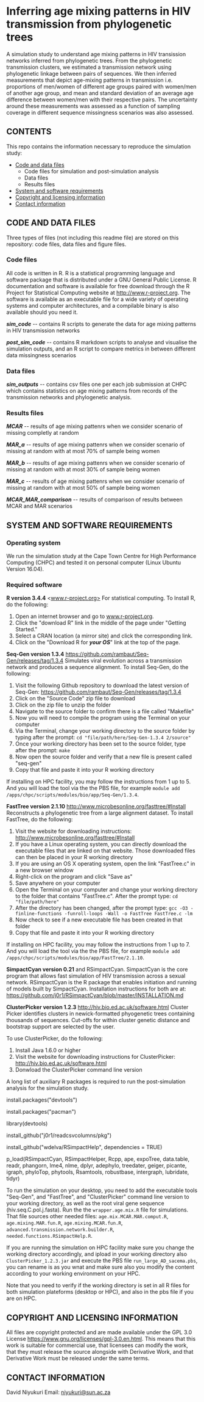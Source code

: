 # Inferring age mixing patterns in HIV transmission from phylogenetic trees

A simulation study to understand age mixing patterns in HIV transission networks inferred from phylogenetic trees. From the phylogenetic transmission clusters, we estimated a transmission network using phylogenetic linkage between pairs of sequences. We then inferred measurements that depict age-mixing patterns in transmission i.e. proportions of men/women of different age groups paired with women/men of another age group, and mean and standard deviation of an average age difference between women/men with their respective pairs. The uncertainty around these measurements was assessed as a function of sampling coverage in different sequence missingness scenarios was also assessed.


## CONTENTS

This repo contains the information necessary to reproduce the simulation study:

* [Code and data files](#code-and-data-files)
   * Code files for simulation and post-simulation analysis
   * Data files 
   * Results files
* [System and software requirements](#system-and-software-requirements)
* [Copyright and licensing information](#copyright-and-licensing-information)
* [Contact information](#contact-information)

## CODE AND DATA FILES 

Three types of files (not including this readme file) are stored on this repository: code files, data files and figure files.


### Code files

All code is written in R. R is a statistical programming language and software package that is distributed under a GNU General Public License. R documentation and software is available for free download through the R Project for Statistical Computing website at http://www.r-project.org. The software is available as an executable file for a wide variety of operating systems and computer architectures, and a compilable binary is also available should you need it.

  ***sim_code*** -- contains R scripts to generate the data for age mixing patterns in HIV transmission networks
  
  ***post_sim_code*** -- contains R markdown scripts to analyse and visualise the simulation outputs, and an R script to compare metrics in between different data missingness scenarios


### Data files
  
  ***sim_outputs*** -- contains csv files one per each job submission at CHPC which contains statistics on age mixing patterns from records of the transmission networks and phylogenetic analysis.
  
  
### Results files

  ***MCAR*** -- results of age mixing pattenrs when we consider scenario of missing completly at random
  
  ***MAR_a*** -- results of age mixing pattenrs when we consider scenario of missing at random with at most 70% of sample being women
  
  ***MAR_b*** -- results of age mixing pattenrs when we consider scenario of missing at random with at most 30% of sample being women
  
  ***MAR_c*** -- results of age mixing pattenrs when we consider scenario of missing at random with at most 50% of sample being women
  
  ***MCAR_MAR_comparison*** -- results of comparison of results between MCAR and MAR scenarios

  

## SYSTEM AND SOFTWARE REQUIREMENTS

### Operating system


  We run the simulation study at the Cape Town Centre for High Performance Computing (CHPC) and tested it on personal computer (Linux Ubuntu Version 16.04).

### Required software

  **R version 3.4.4** <www.r-project.org> For statistical computing. To Install R, do the following:
  
  1. Open an internet browser and go to www.r-project.org.
  2.  Click the "download R" link in the middle of the page under "Getting Started."
  3. Select a CRAN location (a mirror site) and click the corresponding link.
  4. Click on the "Download R for ***your OS***" link at the top of the page.
  
  

  **Seq-Gen version 1.3.4** <https://github.com/rambaut/Seq-Gen/releases/tag/1.3.4> Simulates viral evolution across a transmission network and produces a sequence alignment. To install Seq-Gen, do the following:
  
  1. Visit the following Github repository to download the latest version of Seq-Gen: <https://github.com/rambaut/Seq-Gen/releases/tag/1.3.4>
  2. Click on the "Source Code" zip file to download
  3. Click on the zip file to unzip the folder
  4. Navigate to the source folder to confirm there is a file called "Makefile"
  5. Now you will need to compile the program using the Terminal on your computer
  6. Via the Terminal, change your working directory to the source folder by typing after the prompt: `cd "file/path/here/Seq-Gen-1.3.4 2/source"`
  7. Once your working directory has been set to the source folder, type after the prompt: `make`
  8. Now open the source folder and verify that a new file is present called "seq-gen"
  9. Copy that file and paste it into your R working directory
  
  If installing on HPC facility, you may follow the instructions from 1 up to 5. And you will load the tool via the the PBS file, for example `module add /apps/chpc/scripts/modules/bio/app/Seq-Gen/1.3.4`.
  

  **FastTree version 2.1.10** <http://www.microbesonline.org/fasttree/#Install> Reconstructs a phylogenetic tree from a large alignment dataset. To install FastTree, do the following:
  
  1. Visit the website for downloading instructions: <http://www.microbesonline.org/fasttree/#Install>
  2. If you have a Linux operating system, you can directly download the executable files that are linked on that website. Those downloaded files can then be placed in your R working directory
  3. If you are using an OS X operating system, open the link "FastTree.c" in a new browser window
  4. Right-click on the program and click "Save as"
  5. Save anywhere on your computer
  6. Open the Terminal on your computer and change your working directory to the folder that contains "FastTree.c". After the prompt type:  `cd "file/path/here"`
  7. After the directory has been changed, after the prompt type: `gcc -O3 -finline-functions -funroll-loops -Wall -o FastTree FastTree.c -lm`
  8. Now check to see if a new executable file has been created in that folder
  9. Copy that file and paste it into your R working directory

If installing on HPC facility, you may follow the instructions from 1 up to 7. And you will load the tool via the the PBS file, for example `module add /apps/chpc/scripts/modules/bio/app/FastTree/2.1.10`.


  **SimpactCyan version 0.21** and RSimpactCyan. SimpactCyan is the core program that allows fast simulation of HIV transmission across a sexual network. RSimpactCyan is the R package that enables initiation and running of models built by SimpactCyan. Installation instructions for both are at: <https://github.com/j0r1/RSimpactCyan/blob/master/INSTALLATION.md>


  **ClusterPicker version 1.2.3** <http://hiv.bio.ed.ac.uk/software.html> Cluster Picker identifies clusters in newick-formatted phyogenetic trees containing thousands of sequences. Cut-offs for within cluster genetic distance and bootstrap support are selected by the user.

  To use ClusterPicker, do the following:
  
  1. Install Java 1.6.0 or higher
  2. Visit the website for downloading instructions for ClusterPicker: <http://hiv.bio.ed.ac.uk/software.html>
  3. Donwload the ClusterPicker command line version

    
  A long list of auxiliary R packages is required to run the post-simulation analysis for the simulation study.

  install.packages("devtools")
  
  install.packages("pacman")
  
  library(devtools)

  install_github("j0r1/readcsvcolumns/pkg")

  install_github("wdelva/RSimpactHelp", dependencies = TRUE)

  p_load(RSimpactCyan, RSimpactHelper, Rcpp, ape, expoTree, data.table, readr, phangorn, lme4, nlme, dplyr, adephylo, treedater, geiger, picante, igraph, phyloTop, phytools, Rsamtools, robustbase, intergraph, lubridate, tidyr)
  

To run the simulation on your desktop, you need to add the executable tools "Seq-Gen", and "FastTree", and "ClusterPicker" command line version to your working directory, as well as the root viral gene sequence (hiv.seq.C.pol.j.fasta). Run the the
`wrapper.age.mix.R` file for simulations. That file sources other needed files: `age.mix.MCAR.MAR.comput.R`, `age.mixing.MAR.fun.R`, `age.mixing.MCAR.fun.R`, `advanced.transmission.network.builder.R`, `needed.functions.RSimpactHelp.R`.

If you are running the simulation on HPC facility make sure you change the working directory accordingly, and ipload in your working directory also `ClusterPicker_1.2.3.jar` and execute the PBS file `run_large_AD_sacema.pbs`, you can rename is as you wnat and make sure also you modify the content according to your working environment on your HPC. 

Note that you need to verify if the working directory is set in all R files for both simulation plateforms (desktop or HPC), and also in the pbs file if you are on HPC.


## COPYRIGHT AND LICENSING INFORMATION

All files are copyright protected and are made available under the GPL 3.0 License <https://www.gnu.org/licenses/gpl-3.0.en.html>. This means that this work is suitable for commercial use, that licensees can modify the work, that they must release the source alongside with Derivative Work, and that Derivative Work must be released under the same terms.


## CONTACT INFORMATION

David Niyukuri
Email: <niyukuri@sun.ac.za>



